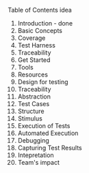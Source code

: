 Table of Contents idea

1. Introduction - done
1. Basic Concepts
 1. Coverage
 1. Test Harness
 1. Traceability
1. Get Started
 1. Tools
 1. Resources
1. Design for testing
 1. Traceability
 1. Abstraction
1. Test Cases
 1. Structure
 1. Stimulus
1. Execution of Tests
 1. Automated Execution
 1. Debugging
1. Capturing Test Results
 1. Intepretation
1. Team's impact 


